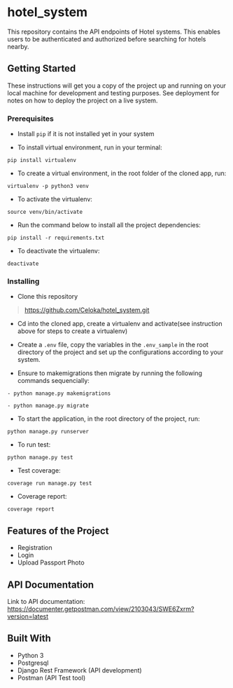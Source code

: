 # hotel_system

This repository contains the API endpoints of Hotel systems. This enables users to be authenticated and authorized before searching for hotels nearby.

## Getting Started
These instructions will get you a copy of the project up and running on your local machine for development and testing purposes. See deployment for notes on how to deploy the project on a live system.

### Prerequisites
- Install `pip` if it is not installed yet in your system

-  To install virtual environment, run in your terminal:
```
pip install virtualenv
```
- To create a virtual environment, in the root folder of the cloned app, run:
```
virtualenv -p python3 venv
```
- To activate the virtualenv:
```
source venv/bin/activate
```

- Run the command below to install all the project dependencies:
```
pip install -r requirements.txt
```
- To deactivate the virtualenv:
```
deactivate
```
### Installing
- Clone this repository
> https://github.com/Celoka/hotel_system.git

- Cd into the cloned app, create a virtualenv and activate(see instruction above for steps to create a virtualenv)

- Create a `.env` file, copy the variables in the `.env_sample` in the root directory of the project and set up the configurations according to your system.

- Ensure to makemigrations then migrate by running the following commands sequencially:
```
- python manage.py makemigrations

- python manage.py migrate
```

- To start the application, in the root directory of the project, run:
```
python manage.py runserver
```
- To run test:

```
python manage.py test
```

- Test coverage:
```
coverage run manage.py test
```

- Coverage report:
```
coverage report
```
## Features of the Project
- Registration
- Login
- Upload Passport Photo

## API Documentation
Link to API documentation:
https://documenter.getpostman.com/view/2103043/SWE6Zxrm?version=latest

## Built With
- Python 3
- Postgresql
- Django Rest Framework (API development)
- Postman (API Test tool)
